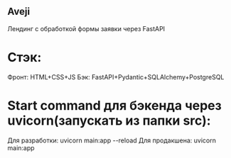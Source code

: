 ## Aveji
Лендинг с обработкой формы заявки через FastAPI

# Стэк:
Фронт: HTML+CSS+JS
Бэк: FastAPI+Pydantic+SQLAlchemy+PostgreSQL

# Start command для бэкенда через uvicorn(запускать из папки src):
Для разработки: uvicorn main:app --reload
Для продакшена: uvicorn main:app